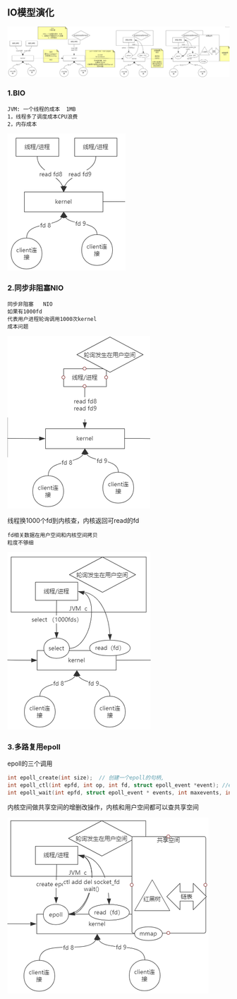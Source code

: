 ## IO模型演化

![](../images/IO演化1.png)

### 1.BIO

```text
JVM: 一个线程的成本  1MB
1，线程多了调度成本CPU浪费
2，内存成本
```

![](../images/IO演化-BIO.png)


### 2.同步非阻塞NIO

```text
同步非阻塞   NIO
如果有1000fd
代表用户进程轮询调用1000次kernel
成本问题
```

![](../images/IO演化-同步非阻塞NIO.png)


线程换1000个fd到内核查，内核返回可read的fd

```text
fd相关数据在用户空间和内核空间拷贝
粒度不够细
```
![](../images/IO演化-同步非阻塞NIO-2.png)


### 3.多路复用epoll

epoll的三个调用
```c
int epoll_create(int size);  // 创建一个epoll的句柄,
int epoll_ctl(int epfd, int op, int fd, struct epoll_event *event); //epoll的事件注册函数，它不同于select()是在监听事件时告诉内核要监听什么类型的事件，而是在这里先注册要监听的事件类型
int epoll_wait(int epfd, struct epoll_event * events, int maxevents, int timeout); // 收集在epoll监控的事件中已经发送的事件
```

内核空间做共享空间的增删改操作，内核和用户空间都可以查共享空间

![](../images/IO演化-多路复用NIO-2.png)
